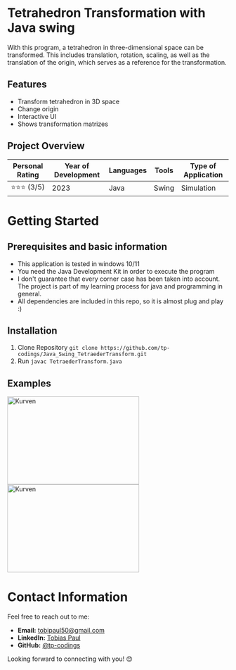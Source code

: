 # Tetrahedron Transformation with Java swing
With this program, a tetrahedron in three-dimensional space can be transformed. This includes translation, rotation, scaling, as well as the translation of the origin, which serves as a reference for the transformation.

## Features
- Transform tetrahedron in 3D space
- Change origin
- Interactive UI
- Shows transformation matrizes

## Project Overview

| Personal Rating | Year of Development | Languages | Tools | Type of Application |
| --- | --- | --- | --- | --- |
| ⭐️⭐️⭐️ (3/5) | 2023 | Java | Swing | Simulation |

# Getting Started

## Prerequisites and basic information

- This application is tested in windows 10/11
- You need the Java Development Kit in order to execute the program
- I don't guarantee that every corner case has been taken into account. The project is part of my learning process for java and programming in general.
- All dependencies are included in this repo, so it is almost plug and play :)

## Installation

1. Clone Repository
`git clone https://github.com/tp-codings/Java_Swing_TetraederTransform.git`
2. Run `javac TetraederTransform.java`

## Examples
<img src="https://github.com/tp-codings/Java_Swing_TetraederTransform/assets/118997294/e2a55098-d09b-453f-9be9-83c113d4b1dd" alt="Kurven" width="300" height="200">

<img src="https://github.com/tp-codings/Java_Swing_TetraederTransform/assets/118997294/ceac6a9e-69a7-462f-8a41-86e1fc4a4268" alt="Kurven" width="300" height="200">


# Contact Information

Feel free to reach out to me:

- **Email:** [tobipaul50@gmail.com](mailto:tobipaul50@gmail.com)
- **LinkedIn:** [Tobias Paul](https://www.linkedin.com/in/tobias-paul-657513276/)
- **GitHub:** [@tp-codings](https://github.com/tp-codings)

Looking forward to connecting with you! 😊
